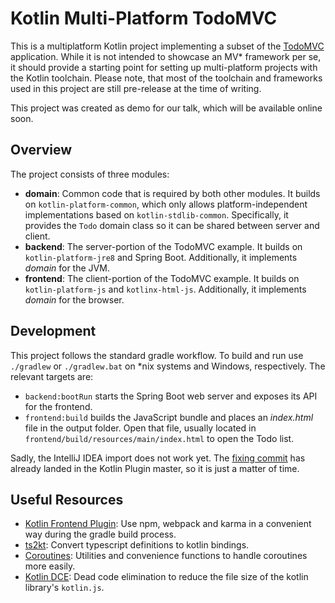 # Kotlin Multi-Platform TodoMVC

This is a multiplatform Kotlin project implementing a subset of the [TodoMVC](http://todomvc.com/)
application. While it is not intended to showcase an MV* framework per se, it should provide a
starting point for setting up multi-platform projects with the Kotlin toolchain. Please note, that
most of the toolchain and frameworks used in this project are still pre-release at the time of
writing.

This project was created as demo for our talk, which will be available online soon.

## Overview

The project consists of three modules:

 - **domain**: Common code that is required by both other modules. It builds on
   `kotlin-platform-common`, which only allows platform-independent implementations based on
   `kotlin-stdlib-common`. Specifically, it provides the `Todo` domain class so it can be shared
   between server and client.
 - **backend**: The server-portion of the TodoMVC example. It builds on `kotlin-platform-jre8` and
   Spring Boot. Additionally, it implements *domain* for the JVM.
 - **frontend**: The client-portion of the TodoMVC example. It builds on `kotlin-platform-js` and
   `kotlinx-html-js`. Additionally, it implements *domain* for the browser.

## Development

This project follows the standard gradle workflow. To build and run use `./gradlew` or `./gradlew.bat`
on *nix systems and Windows, respectively. The relevant targets are:

 - `backend:bootRun` starts the Spring Boot web server and exposes its API for the frontend.
 - `frontend:build` builds the JavaScript bundle and places an *index.html* file in the output
   folder. Open that file, usually located in `frontend/build/resources/main/index.html` to open the
   Todo list.

Sadly, the IntelliJ IDEA import does not work yet. The
[fixing commit](https://github.com/jetbrains/kotlin/commit/bdad58cec6849d3bc0a77b6d753adb76145aa21e)
has already landed in the Kotlin Plugin master, so it is just a matter of time.

## Useful Resources

 - [Kotlin Frontend Plugin](https://github.com/Kotlin/kotlin-frontend-plugin): Use npm, webpack and
   karma in a convenient way during the gradle build process.
 - [ts2kt](https://github.com/Kotlin/ts2kt): Convert typescript definitions to kotlin bindings.
 - [Coroutines](https://github.com/Kotlin/kotlinx.coroutines): Utilities and convenience functions
   to handle coroutines more easily.
 - [Kotlin DCE](https://kotlinlang.org/docs/reference/javascript-dce.html): Dead code elimination to
   reduce the file size of the kotlin library's `kotlin.js`.
